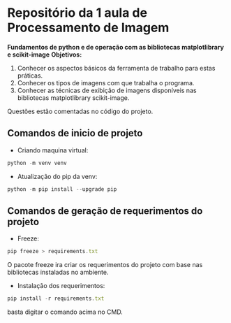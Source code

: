 # Repositório da 1 aula de Processamento de Imagem
__Fundamentos de python e de operação com as bibliotecas matplotlibrary e scikit-image__
__Objetivos:__
1. Conhecer os aspectos básicos da ferramenta de trabalho para estas práticas.
2. Conhecer os tipos de imagens com que trabalha o programa.
3. Conhecer as técnicas de exibição de imagens disponíveis nas bibliotecas matplotlibrary scikit-image.

Questões estão comentadas no código do projeto.

## Comandos de inicio de projeto 
* Criando maquina virtual:
```javascript
python -m venv venv
```

* Atualização do pip da venv:
```javascript
python -m pip install --upgrade pip
```

## Comandos de geração de requerimentos do projeto
* Freeze:
```javascript
pip freeze > requirements.txt
```
O pacote freeze ira criar os requerimentos do projeto com base nas bibliotecas instaladas no ambiente.

* Instalação dos requerimentos:
```javascript
pip install -r requirements.txt
```
basta digitar o comando acima no CMD.


